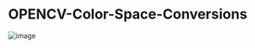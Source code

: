 # OPENCV-Color-Space-Conversions

![image](https://user-images.githubusercontent.com/80165784/208295736-d5267a60-e6d0-49e9-b1e3-32f61701aac5.png)
